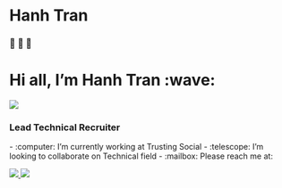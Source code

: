 # Hanh Tran
### :unicorn: :unicorn: :unicorn:
<h1 align=“center”>Hi all, I’m Hanh Tran :wave: </h1>
<p align=“center”><img src=“https://img.icons8.com/color/48/000000/vietnam-circular.png”/></p>
<h3 align=“center”> Lead Technical Recruiter </h3>
- :computer: I’m currently working at Trusting Social
- :telescope: I’m looking to collaborate on Technical field
- :mailbox: Please reach me at:
<p align=“center”>
  <a href=“https://www.linkedin.com/in/hanh-tran-hoang/” target=“_blank”>
    <img src=“https://img.icons8.com/fluent/48/000000/linkedin.png”/>
  </a>
  <a href=“mailto: hoanghanh.tran1510@gmail.com” alt=“Email”>
    <img src=“https://img.icons8.com/fluent/48/000000/mailing.png”/>
  </a>
</p>
